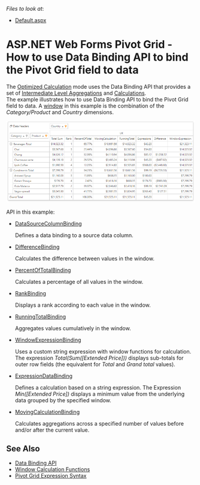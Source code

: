 *Files to look at*:
* [Default.aspx](CS/AspNetWebFormsPivotFieldCalculationBindings/Default.aspx)

# ASP.NET Web Forms Pivot Grid - How to use Data Binding API to bind the Pivot Grid field to data

The [Optimized Calculation](http://docs.devexpress.devx/CoreLibraries/401367/devexpress-pivot-grid-core-library/data-processing-engines/pivot-grid-optimized-calculation-engine) mode uses the Data Binding API that provides a set of [Intermediate Level Aggregations](http://docs.devexpress.devx/CoreLibraries/401198/devexpress-pivot-grid-core-library/pivot-grid-aggr) and [Calculations](https://docs.devexpress.com/CoreLibraries/401375/devexpress-pivot-grid-core-library/window-calculations/window-functions).   
The example illustrates how to use Data Binding API to bind the Pivot Grid field to data. A [window](https://docs.devexpress.com/CoreLibraries/401365) in this example is the combination of the _Category/Product_ and _Country_ dimensions.

![pivot-grid-data-bindings](pivot-grid-data-bindings.png)

API in this example:
* [DataSourceColumnBinding](https://docs.devexpress.com/AspNet/DevExpress.Web.ASPxPivotGrid.DataSourceColumnBinding)

    Defines a data binding to a source data column.

* [DifferenceBinding](https://docs.devexpress.com/AspNet/DevExpress.Web.ASPxPivotGrid.DifferenceBinding)

    Calculates the difference between values in the window.

* [PercentOfTotalBinding](https://docs.devexpress.com/AspNet/DevExpress.Web.ASPxPivotGrid.PercentOfTotalBinding)

    Calculates a percentage of all values in the window.

* [RankBinding](https://docs.devexpress.com/AspNet/DevExpress.Web.ASPxPivotGrid.RankBinding)

    Displays a rank according to each value in the window.

* [RunningTotalBinding](https://docs.devexpress.com/AspNet/DevExpress.Web.ASPxPivotGrid.RunningTotalBinding)

     Aggregates values cumulatively in the window.

* [WindowExpressionBinding](https://docs.devexpress.com/AspNet/DevExpress.Web.ASPxPivotGrid.WindowExpressionBinding)

    Uses a custom string expression with window functions for calculation. The expression _Total(Sum([Extended Price]))_ displays sub-totals for outer row fields (the equivalent for _Total_ and _Grand total_ values).

* [ExpressionDataBinding](https://docs.devexpress.com/AspNet/DevExpress.Web.ASPxPivotGrid.ExpressionDataBinding)

    Defines a calculation based on a string expression. The Expression _Min([Extended Price])_ displays a minimum value from the underlying data grouped by the specified window.

* [MovingCalculationBinding](https://docs.devexpress.com/AspNet/DevExpress.Web.ASPxPivotGrid.MovingCalculationBinding)
 
    Calculates aggregations across a specified number of values before and/or after the current value.

## See Also

- [Data Binding API](http://docs.devexpress.com/CoreLibraries/401533/devexpress-pivot-grid-core-library/data-binding-api)
- [Window Calculation Functions](https://docs.devexpress.com/CoreLibraries/401375/devexpress-pivot-grid-core-library/window-calculations/window-functions)
- [Pivot Grid Expression Syntax](http://docs.devexpress.devx/CoreLibraries/120512/devexpress-pivot-grid-core-library/pivot-grid-expression-syntax)
 
